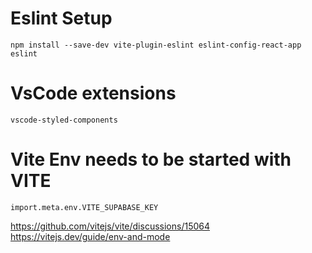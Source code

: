 # Eslint Setup

`npm install --save-dev vite-plugin-eslint eslint-config-react-app eslint`

# VsCode extensions

`vscode-styled-components`

# Vite Env needs to be started with VITE

`import.meta.env.VITE_SUPABASE_KEY`

https://github.com/vitejs/vite/discussions/15064
https://vitejs.dev/guide/env-and-mode

